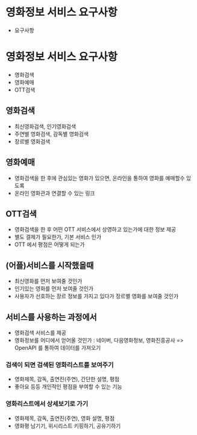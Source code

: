 # 영화정보 서비스 요구사항

- 요구사항

# 영화정보 서비스 요구사항

- 영화검색
- 영화예매
- OTT검색

## 영화검색

- 최신영화검색, 인기영화검색
- 주연별 영화검색, 감독별 영화검색
- 장르별 영화검색

## 영화예매

- 영화검색을 한 후에 관심있는 영화가 있으면, 온라인을 통하여 영화를 예매할수 있도록
- 온라인 영화관과 연결할 수 있는 링크

## OTT검색

- 영화검색을 한 후 어떤 OTT 서비스에서 상영하고 있는가에 대한 정보 제공
- 별도 결제가 필요한가, 기본 서비스 인가
- OTT 에서 평점은 어떻게 되는가

## (어플)서비스를 시작했을때

- 최신영화를 먼저 보여줄 것인가
- 인기있는 영화를 먼저 보여줄 것인가
- 사용자가 선호하는 장르 정보를 가지고 있다가 장르별 영화를 보여줄 것인가

## 서비스를 사용하는 과정에서

- 영화검색 서비스를 제공
- 영화정보를 어디에서 얻어올 것인가 : 네이버, 다음영화정보, 영화진흥공사 => OpenAPI 를 통하여 데이터를 가져오기

### 검색이 되면 검색된 영화리스트를 보여주기

- 영화제목, 감독, 출연진(주연), 간단한 설명, 평점
- 좋아요 등등 개인적인 평점을 부여할 수 있는 기능

### 영화리스트에서 상세보기로 가기

- 영화제목, 감독, 출연진(주연), 영화 설명, 평점
- 영화평 남기기, 위시리스트 키핑하기, 공유기하기
